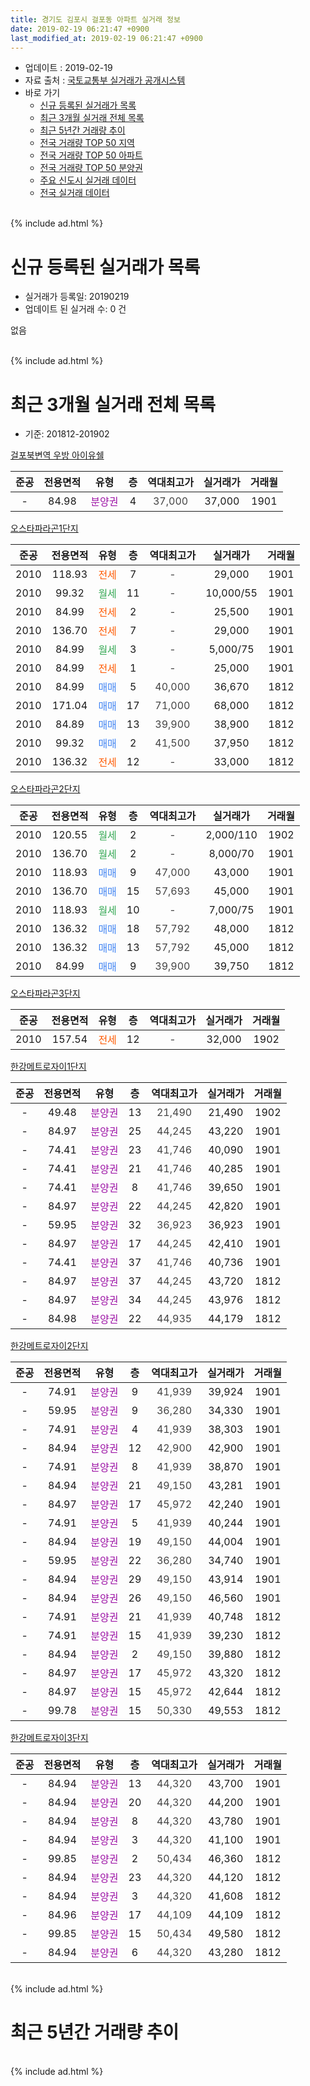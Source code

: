 ```yaml
---
title: 경기도 김포시 걸포동 아파트 실거래 정보
date: 2019-02-19 06:21:47 +0900
last_modified_at: 2019-02-19 06:21:47 +0900
---
```


* 업데이트 : 2019-02-19
* 자료 출처 : [국토교통부 실거래가 공개시스템](http://rt.molit.go.kr)
* 바로 가기
    * [신규 등록된 실거래가 목록](#신규-등록된-실거래가-목록)
    * [최근 3개월 실거래 전체 목록](#최근-3개월-실거래-전체-목록)
    * [최근 5년간 거래량 추이](#최근-5년간-거래량-추이)
    * [전국 거래량 TOP 50 지역](https://ayogom.github.io/apt-trade-info/최근-3개월-전국에서-가장-거래가-많이-발생한-지역)
    * [전국 거래량 TOP 50 아파트](https://ayogom.github.io/apt-trade-info/최근-3개월-전국에서-가장-거래가-많이-발생한-아파트)
    * [전국 거래량 TOP 50 분양권](https://ayogom.github.io/apt-trade-info/최근-3개월-전국에서-가장-거래가-많이-발생한-분양권)
    * [주요 신도시 실거래 데이터](https://ayogom.github.io/apt-trade-info/주요-신도시)
    * [전국 실거래 데이터](https://ayogom.github.io/apt-trade-info/전국)
<br>
{% include ad.html %}
<br>

# 신규 등록된 실거래가 목록
* 실거래가 등록일: 20190219
* 업데이트 된 실거래 수: 0 건

없음

<br>
{% include ad.html %}
<br>

# 최근 3개월 실거래 전체 목록
* 기준: 201812-201902


[걸포북변역 우방 아이유쉘](https://search.naver.com/search.naver?query=%EA%B2%BD%EA%B8%B0%EB%8F%84+%EA%B9%80%ED%8F%AC%EC%8B%9C+%EA%B1%B8%ED%8F%AC%EB%8F%99+%EA%B1%B8%ED%8F%AC%EB%B6%81%EB%B3%80%EC%97%AD+%EC%9A%B0%EB%B0%A9+%EC%95%84%EC%9D%B4%EC%9C%A0%EC%89%98)

|준공|전용면적|유형|층|역대최고가|실거래가|거래월|
|:---:|:---:|:---:|:---:|:---:|:---:|:---:|
|-|84.98|<span style="color:#9C11A5">분양권</span>|4|<span style="color:#444444">37,000</span>|37,000|1901|

[오스타파라곤1단지](https://search.naver.com/search.naver?query=%EA%B2%BD%EA%B8%B0%EB%8F%84+%EA%B9%80%ED%8F%AC%EC%8B%9C+%EA%B1%B8%ED%8F%AC%EB%8F%99+%EC%98%A4%EC%8A%A4%ED%83%80%ED%8C%8C%EB%9D%BC%EA%B3%A41%EB%8B%A8%EC%A7%80)

|준공|전용면적|유형|층|역대최고가|실거래가|거래월|
|:---:|:---:|:---:|:---:|:---:|:---:|:---:|
|2010|118.93|<span style="color:#ff5a00">전세</span>|7|<span style="color:#444444">-</span>|29,000|1901|
|2010|99.32|<span style="color:#34a853">월세</span>|11|<span style="color:#444444">-</span>|10,000/55|1901|
|2010|84.99|<span style="color:#ff5a00">전세</span>|2|<span style="color:#444444">-</span>|25,500|1901|
|2010|136.70|<span style="color:#ff5a00">전세</span>|7|<span style="color:#444444">-</span>|29,000|1901|
|2010|84.99|<span style="color:#34a853">월세</span>|3|<span style="color:#444444">-</span>|5,000/75|1901|
|2010|84.99|<span style="color:#ff5a00">전세</span>|1|<span style="color:#444444">-</span>|25,000|1901|
|2010|84.99|<span style="color:#4285f3">매매</span>|5|<span style="color:#444444">40,000</span>|36,670|1812|
|2010|171.04|<span style="color:#4285f3">매매</span>|17|<span style="color:#444444">71,000</span>|68,000|1812|
|2010|84.89|<span style="color:#4285f3">매매</span>|13|<span style="color:#444444">39,900</span>|38,900|1812|
|2010|99.32|<span style="color:#4285f3">매매</span>|2|<span style="color:#444444">41,500</span>|37,950|1812|
|2010|136.32|<span style="color:#ff5a00">전세</span>|12|<span style="color:#444444">-</span>|33,000|1812|

[오스타파라곤2단지](https://search.naver.com/search.naver?query=%EA%B2%BD%EA%B8%B0%EB%8F%84+%EA%B9%80%ED%8F%AC%EC%8B%9C+%EA%B1%B8%ED%8F%AC%EB%8F%99+%EC%98%A4%EC%8A%A4%ED%83%80%ED%8C%8C%EB%9D%BC%EA%B3%A42%EB%8B%A8%EC%A7%80)

|준공|전용면적|유형|층|역대최고가|실거래가|거래월|
|:---:|:---:|:---:|:---:|:---:|:---:|:---:|
|2010|120.55|<span style="color:#34a853">월세</span>|2|<span style="color:#444444">-</span>|2,000/110|1902|
|2010|136.70|<span style="color:#34a853">월세</span>|2|<span style="color:#444444">-</span>|8,000/70|1901|
|2010|118.93|<span style="color:#4285f3">매매</span>|9|<span style="color:#444444">47,000</span>|43,000|1901|
|2010|136.70|<span style="color:#4285f3">매매</span>|15|<span style="color:#444444">57,693</span>|45,000|1901|
|2010|118.93|<span style="color:#34a853">월세</span>|10|<span style="color:#444444">-</span>|7,000/75|1901|
|2010|136.32|<span style="color:#4285f3">매매</span>|18|<span style="color:#444444">57,792</span>|48,000|1812|
|2010|136.32|<span style="color:#4285f3">매매</span>|13|<span style="color:#444444">57,792</span>|45,000|1812|
|2010|84.99|<span style="color:#4285f3">매매</span>|9|<span style="color:#444444">39,900</span>|39,750|1812|

[오스타파라곤3단지](https://search.naver.com/search.naver?query=%EA%B2%BD%EA%B8%B0%EB%8F%84+%EA%B9%80%ED%8F%AC%EC%8B%9C+%EA%B1%B8%ED%8F%AC%EB%8F%99+%EC%98%A4%EC%8A%A4%ED%83%80%ED%8C%8C%EB%9D%BC%EA%B3%A43%EB%8B%A8%EC%A7%80)

|준공|전용면적|유형|층|역대최고가|실거래가|거래월|
|:---:|:---:|:---:|:---:|:---:|:---:|:---:|
|2010|157.54|<span style="color:#ff5a00">전세</span>|12|<span style="color:#444444">-</span>|32,000|1902|

[한강메트로자이1단지](https://search.naver.com/search.naver?query=%EA%B2%BD%EA%B8%B0%EB%8F%84+%EA%B9%80%ED%8F%AC%EC%8B%9C+%EA%B1%B8%ED%8F%AC%EB%8F%99+%ED%95%9C%EA%B0%95%EB%A9%94%ED%8A%B8%EB%A1%9C%EC%9E%90%EC%9D%B41%EB%8B%A8%EC%A7%80)

|준공|전용면적|유형|층|역대최고가|실거래가|거래월|
|:---:|:---:|:---:|:---:|:---:|:---:|:---:|
|-|49.48|<span style="color:#9C11A5">분양권</span>|13|<span style="color:#444444">21,490</span>|21,490|1902|
|-|84.97|<span style="color:#9C11A5">분양권</span>|25|<span style="color:#444444">44,245</span>|43,220|1901|
|-|74.41|<span style="color:#9C11A5">분양권</span>|23|<span style="color:#444444">41,746</span>|40,090|1901|
|-|74.41|<span style="color:#9C11A5">분양권</span>|21|<span style="color:#444444">41,746</span>|40,285|1901|
|-|74.41|<span style="color:#9C11A5">분양권</span>|8|<span style="color:#444444">41,746</span>|39,650|1901|
|-|84.97|<span style="color:#9C11A5">분양권</span>|22|<span style="color:#444444">44,245</span>|42,820|1901|
|-|59.95|<span style="color:#9C11A5">분양권</span>|32|<span style="color:#444444">36,923</span>|36,923|1901|
|-|84.97|<span style="color:#9C11A5">분양권</span>|17|<span style="color:#444444">44,245</span>|42,410|1901|
|-|74.41|<span style="color:#9C11A5">분양권</span>|37|<span style="color:#444444">41,746</span>|40,736|1901|
|-|84.97|<span style="color:#9C11A5">분양권</span>|37|<span style="color:#444444">44,245</span>|43,720|1812|
|-|84.97|<span style="color:#9C11A5">분양권</span>|34|<span style="color:#444444">44,245</span>|43,976|1812|
|-|84.98|<span style="color:#9C11A5">분양권</span>|22|<span style="color:#444444">44,935</span>|44,179|1812|

[한강메트로자이2단지](https://search.naver.com/search.naver?query=%EA%B2%BD%EA%B8%B0%EB%8F%84+%EA%B9%80%ED%8F%AC%EC%8B%9C+%EA%B1%B8%ED%8F%AC%EB%8F%99+%ED%95%9C%EA%B0%95%EB%A9%94%ED%8A%B8%EB%A1%9C%EC%9E%90%EC%9D%B42%EB%8B%A8%EC%A7%80)

|준공|전용면적|유형|층|역대최고가|실거래가|거래월|
|:---:|:---:|:---:|:---:|:---:|:---:|:---:|
|-|74.91|<span style="color:#9C11A5">분양권</span>|9|<span style="color:#444444">41,939</span>|39,924|1901|
|-|59.95|<span style="color:#9C11A5">분양권</span>|9|<span style="color:#444444">36,280</span>|34,330|1901|
|-|74.91|<span style="color:#9C11A5">분양권</span>|4|<span style="color:#444444">41,939</span>|38,303|1901|
|-|84.94|<span style="color:#9C11A5">분양권</span>|12|<span style="color:#444444">42,900</span>|42,900|1901|
|-|74.91|<span style="color:#9C11A5">분양권</span>|8|<span style="color:#444444">41,939</span>|38,870|1901|
|-|84.94|<span style="color:#9C11A5">분양권</span>|21|<span style="color:#444444">49,150</span>|43,281|1901|
|-|84.97|<span style="color:#9C11A5">분양권</span>|17|<span style="color:#444444">45,972</span>|42,240|1901|
|-|74.91|<span style="color:#9C11A5">분양권</span>|5|<span style="color:#444444">41,939</span>|40,244|1901|
|-|84.94|<span style="color:#9C11A5">분양권</span>|19|<span style="color:#444444">49,150</span>|44,004|1901|
|-|59.95|<span style="color:#9C11A5">분양권</span>|22|<span style="color:#444444">36,280</span>|34,740|1901|
|-|84.94|<span style="color:#9C11A5">분양권</span>|29|<span style="color:#444444">49,150</span>|43,914|1901|
|-|84.94|<span style="color:#9C11A5">분양권</span>|26|<span style="color:#444444">49,150</span>|46,560|1901|
|-|74.91|<span style="color:#9C11A5">분양권</span>|21|<span style="color:#444444">41,939</span>|40,748|1812|
|-|74.91|<span style="color:#9C11A5">분양권</span>|15|<span style="color:#444444">41,939</span>|39,230|1812|
|-|84.94|<span style="color:#9C11A5">분양권</span>|2|<span style="color:#444444">49,150</span>|39,880|1812|
|-|84.97|<span style="color:#9C11A5">분양권</span>|17|<span style="color:#444444">45,972</span>|43,320|1812|
|-|84.97|<span style="color:#9C11A5">분양권</span>|15|<span style="color:#444444">45,972</span>|42,644|1812|
|-|99.78|<span style="color:#9C11A5">분양권</span>|15|<span style="color:#444444">50,330</span>|49,553|1812|


<script async src="//pagead2.googlesyndication.com/pagead/js/adsbygoogle.js"></script>
<!-- 기본 -->
<ins class="adsbygoogle"
     style="display:block"
     data-ad-client="ca-pub-2446590836940007"
     data-ad-slot="1659523306"
     data-ad-format="auto"
     data-full-width-responsive="true"></ins>
<script>
(adsbygoogle = window.adsbygoogle || []).push({});
</script>


[한강메트로자이3단지](https://search.naver.com/search.naver?query=%EA%B2%BD%EA%B8%B0%EB%8F%84+%EA%B9%80%ED%8F%AC%EC%8B%9C+%EA%B1%B8%ED%8F%AC%EB%8F%99+%ED%95%9C%EA%B0%95%EB%A9%94%ED%8A%B8%EB%A1%9C%EC%9E%90%EC%9D%B43%EB%8B%A8%EC%A7%80)

|준공|전용면적|유형|층|역대최고가|실거래가|거래월|
|:---:|:---:|:---:|:---:|:---:|:---:|:---:|
|-|84.94|<span style="color:#9C11A5">분양권</span>|13|<span style="color:#444444">44,320</span>|43,700|1901|
|-|84.94|<span style="color:#9C11A5">분양권</span>|20|<span style="color:#444444">44,320</span>|44,200|1901|
|-|84.94|<span style="color:#9C11A5">분양권</span>|8|<span style="color:#444444">44,320</span>|43,780|1901|
|-|84.94|<span style="color:#9C11A5">분양권</span>|3|<span style="color:#444444">44,320</span>|41,100|1901|
|-|99.85|<span style="color:#9C11A5">분양권</span>|2|<span style="color:#444444">50,434</span>|46,360|1812|
|-|84.94|<span style="color:#9C11A5">분양권</span>|23|<span style="color:#444444">44,320</span>|44,120|1812|
|-|84.94|<span style="color:#9C11A5">분양권</span>|3|<span style="color:#444444">44,320</span>|41,608|1812|
|-|84.96|<span style="color:#9C11A5">분양권</span>|17|<span style="color:#444444">44,109</span>|44,109|1812|
|-|99.85|<span style="color:#9C11A5">분양권</span>|15|<span style="color:#444444">50,434</span>|49,580|1812|
|-|84.94|<span style="color:#9C11A5">분양권</span>|6|<span style="color:#444444">44,320</span>|43,280|1812|


<br>
{% include ad.html %}
<br>

# 최근 5년간 거래량 추이


<div style="width:100%;">
    <canvas id="deal_progress" height="200"></canvas>
</div>

<script>
new Chart(document.getElementById("deal_progress"), {
    type: 'line',
    data: {
        labels: ['201402','201403','201404','201405','201406','201407','201408','201409','201410','201411','201412','201501','201502','201503','201504','201505','201506','201507','201508','201509','201510','201511','201512','201601','201602','201603','201604','201605','201606','201607','201608','201609','201610','201611','201612','201701','201702','201703','201704','201705','201706','201707','201708','201709','201710','201711','201712','201801','201802','201803','201804','201805','201806','201807','201808','201809','201810','201811','201812','201901','201902'],
        datasets: [{
            label: '매매',
            pointRadius: 1,
            data: [14, 38, 16, 28, 95, 52, 19, 29, 22, 18, 12, 6, 5, 15, 11, 11, 8, 9, 7, 5, 10, 4, 3, 7, 4, 5, 5, 9, 13, 8, 20, 16, 13, 12, 5, 6, 6, 7, 6, 14, 23, 4, 9, 11, 5, 4, 5, 138, 42, 73, 59, 30, 35, 51, 94, 54, 54, 23, 22, 27, 1],
            borderColor: "rgba(255, 201, 14, 1)",
            backgroundColor: "rgba(255, 201, 14, 0.5)",
            fill: false,
            lineTension: 0
        },{
            label: '전월세',
            pointRadius: 1,
            data: [15, 10, 15, 6, 4, 10, 6, 21, 17, 14, 9, 20, 24, 18, 10, 6, 12, 8, 11, 5, 8, 9, 7, 14, 4, 9, 7, 12, 6, 14, 7, 10, 12, 11, 12, 10, 9, 11, 5, 8, 14, 6, 3, 6, 3, 6, 7, 3, 8, 5, 4, 7, 6, 5, 5, 11, 7, 9, 1, 8, 2],
            borderColor: "rgba(0, 141, 185, 1)",
            backgroundColor: "rgba(0, 141, 185, 0.5)",
            fill: false,
            lineTension: 0
        }
        ]
    },
    options: {
        responsive: true,
        title: {
            display: false
        },
        tooltips: {
            mode: 'index',
            intersect: false
        },
        hover: {
            mode: 'nearest',
            intersect: true
        },
        scales: {
            xAxes: [{
                display: true,
                scaleLabel: {
                    display: true,
                    labelString: '년/월'
                }
            }],
            yAxes: [{
                display: true,
                ticks: {
                    suggestedMin: 0,
                },
                scaleLabel: {
                    display: true,
                    labelString: '실거래 수'
                }
            }]
        }
    }
});

</script>


<br>
{% include ad.html %}
<br>

